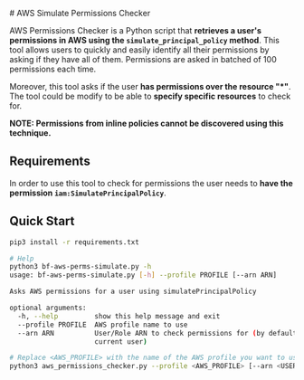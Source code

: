 # AWS Simulate Permissions Checker

AWS Permissions Checker is a Python script that **retrieves a user's permissions in AWS using the `simulate_principal_policy` method**. This tool allows users to quickly and easily identify all their permissions by asking if they have all of them. Permissions are asked in batched of 100 permissions each time.

Moreover, this tool asks if the user **has permissions over the resource "*"**. The tool could be modify to be able to **specify specific resources** to check for.

**NOTE: Permissions from inline policies cannot be discovered using this technique.**

## Requirements

In order to use this tool to check for permissions the user needs to **have the permission `iam:SimulatePrincipalPolicy`**.

## Quick Start

```bash
pip3 install -r requirements.txt

# Help
python3 bf-aws-perms-simulate.py -h
usage: bf-aws-perms-simulate.py [-h] --profile PROFILE [--arn ARN]

Asks AWS permissions for a user using simulatePrincipalPolicy

optional arguments:
  -h, --help         show this help message and exit
  --profile PROFILE  AWS profile name to use
  --arn ARN          User/Role ARN to check permissions for (by defaults uses
                     current user)

# Replace <AWS_PROFILE> with the name of the AWS profile you want to use. If you don't provide a <USER_ARN>, the script will use the ARN of the profile.
python3 aws_permissions_checker.py --profile <AWS_PROFILE> [--arn <USER_ARN>]
```
